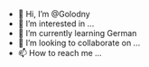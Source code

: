 - 👋 Hi, I’m @Golodny
- 👀 I’m interested in ...
- 🌱 I’m currently learning German 
- 💞️ I’m looking to collaborate on ...
- 📫 How to reach me ...

<!---
Golodny/Golodny is a ✨ special ✨ repository because its `README.md` (this file) appears on your GitHub profile.
You can click the Preview link to take a look at your changes.
--->
